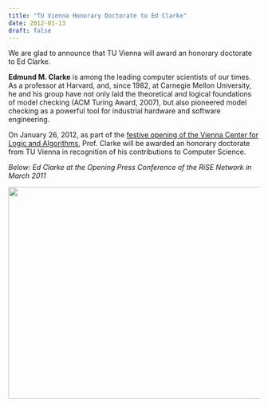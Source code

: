 ```yaml
---
title: "TU Vienna Honorary Doctorate to Ed Clarke"
date: 2012-01-13
draft: false
---
```

<p>We are glad to announce that TU Vienna will award an honorary doctorate to Ed Clarke.</p>
<p><strong>Edmund M. Clarke</strong> is among the leading computer scientists of our times. As a professor at Harvard, and, since 1982, at Carnegie Mellon University, he and his group have not only laid the theoretical and logical foundations of model checking (ACM Turing Award, 2007), but also pioneered model checking as a powerful tool for industrial hardware and software engineering.</p>
<p>On January 26, 2012, as part of the <a title="Official Opening of VCLA" href="http://www.vcla.at/events/official-opening/">festive opening of the Vienna Center for Logic and Algorithms</a>, Prof. Clarke will be awarded an honorary doctorate from TU Vienna in recognition of his contributions to Computer Science.</p>
<p><em>Below: Ed Clarke at the Opening Press Conference of the RiSE Network in March 2011</em></p>
<p><a href="http://forsyte.at/wp-content/uploads/2012/01/kickoff04.jpg"><img loading="lazy" class="alignleft size-large wp-image-831" title="kickoff04" src="http://forsyte.at/wp-content/uploads/2012/01/kickoff04-1024x680.jpg" alt="" width="640" height="425" srcset="https://forsyte.at/wp-content/uploads/2012/01/kickoff04-1024x680.jpg 1024w, https://forsyte.at/wp-content/uploads/2012/01/kickoff04-300x199.jpg 300w, https://forsyte.at/wp-content/uploads/2012/01/kickoff04.jpg 1134w" sizes="(max-width: 640px) 100vw, 640px"/></a></p>
